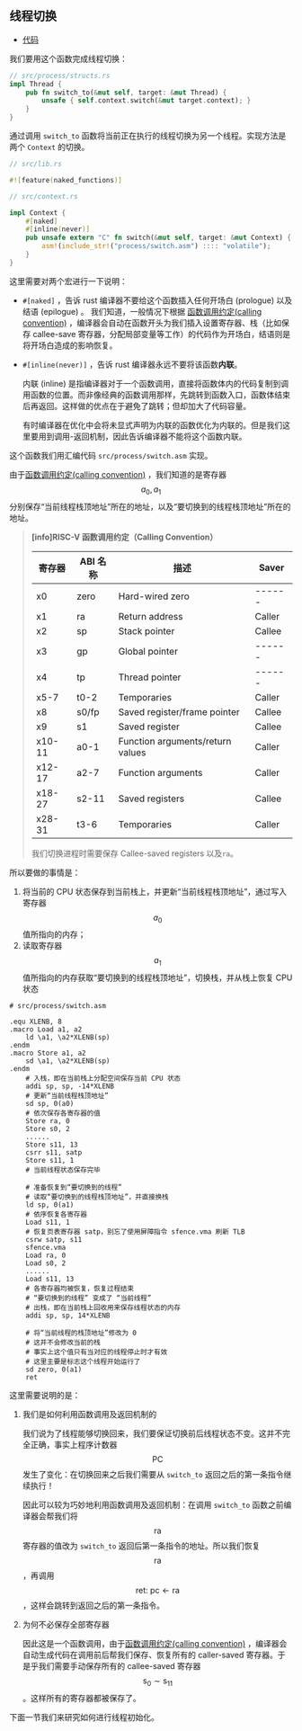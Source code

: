 ## 线程切换

- [代码][code]

我们要用这个函数完成线程切换：

```rust
// src/process/structs.rs
impl Thread {
    pub fn switch_to(&mut self, target: &mut Thread) {
        unsafe { self.context.switch(&mut target.context); }
    }
}
```

通过调用 `switch_to` 函数将当前正在执行的线程切换为另一个线程。实现方法是两个 `Context` 的切换。

```rust
// src/lib.rs

#![feature(naked_functions)]

// src/context.rs

impl Context {
    #[naked]
    #[inline(never)]
    pub unsafe extern "C" fn switch(&mut self, target: &mut Context) {
        asm!(include_str!("process/switch.asm") :::: "volatile");
    }
}
```

这里需要对两个宏进行一下说明：

- `#[naked]` ，告诉 rust 编译器不要给这个函数插入任何开场白 (prologue) 以及结语 (epilogue) 。
  我们知道，一般情况下根据 [函数调用约定(calling convention)](https://riscv.org/wp-content/uploads/2015/01/riscv-calling.pdf) ，编译器会自动在函数开头为我们插入设置寄存器、栈（比如保存 callee-save 寄存器，分配局部变量等工作）的代码作为开场白，结语则是将开场白造成的影响恢复。

- `#[inline(never)]` ，告诉 rust 编译器永远不要将该函数**内联**。

  内联 (inline) 是指编译器对于一个函数调用，直接将函数体内的代码复制到调用函数的位置。而非像经典的函数调用那样，先跳转到函数入口，函数体结束后再返回。这样做的优点在于避免了跳转；但却加大了代码容量。

  有时编译器在优化中会将未显式声明为内联的函数优化为内联的。但是我们这里要用到调用-返回机制，因此告诉编译器不能将这个函数内联。

这个函数我们用汇编代码 `src/process/switch.asm` 实现。

由于[函数调用约定(calling convention)](https://riscv.org/wp-content/uploads/2015/01/riscv-calling.pdf) ，我们知道的是寄存器 $$a_0,a_1$$ 分别保存“当前线程栈顶地址”所在的地址，以及“要切换到的线程栈顶地址”所在的地址。

> **[info]RISC-V 函数调用约定（Calling Convention）**
>
> | 寄存器 | ABI 名称 | 描述                             | Saver  |
> | ------ | -------- | -------------------------------- | ------ |
> | x0     | zero     | Hard-wired zero                  | ------ |
> | x1     | ra       | Return address                   | Caller |
> | x2     | sp       | Stack pointer                    | Callee |
> | x3     | gp       | Global pointer                   | ------ |
> | x4     | tp       | Thread pointer                   | ------ |
> | x5-7   | t0-2     | Temporaries                      | Caller |
> | x8     | s0/fp    | Saved register/frame pointer     | Callee |
> | x9     | s1       | Saved register                   | Callee |
> | x10-11 | a0-1     | Function arguments/return values | Caller |
> | x12-17 | a2-7     | Function arguments               | Caller |
> | x18-27 | s2-11    | Saved registers                  | Callee |
> | x28-31 | t3-6     | Temporaries                      | Caller |
>
> 我们切换进程时需要保存 Callee-saved registers 以及`ra`。

所以要做的事情是：

1. 将当前的 CPU 状态保存到当前栈上，并更新“当前线程栈顶地址”，通过写入寄存器 $$a_0$$ 值所指向的内存；
2. 读取寄存器 $$a_1$$ 值所指向的内存获取“要切换到的线程栈顶地址”，切换栈，并从栈上恢复 CPU 状态

```riscv
# src/process/switch.asm

.equ XLENB, 8
.macro Load a1, a2
	ld \a1, \a2*XLENB(sp)
.endm
.macro Store a1, a2
	sd \a1, \a2*XLENB(sp)
.endm
	# 入栈，即在当前栈上分配空间保存当前 CPU 状态
    addi sp, sp, -14*XLENB
    # 更新“当前线程栈顶地址”
    sd sp, 0(a0)
    # 依次保存各寄存器的值
    Store ra, 0
    Store s0, 2
    ......
    Store s11, 13
    csrr s11, satp
    Store s11, 1
	# 当前线程状态保存完毕

	# 准备恢复到“要切换到的线程”
	# 读取“要切换到的线程栈顶地址”，并直接换栈
    ld sp, 0(a1)
    # 依序恢复各寄存器
    Load s11, 1
    # 恢复页表寄存器 satp，别忘了使用屏障指令 sfence.vma 刷新 TLB
    csrw satp, s11
    sfence.vma
    Load ra, 0
    Load s0, 2
    ......
    Load s11, 13
    # 各寄存器均被恢复，恢复过程结束
    # “要切换到的线程” 变成了 “当前线程”
    # 出栈，即在当前栈上回收用来保存线程状态的内存
    addi sp, sp, 14*XLENB

	# 将“当前线程的栈顶地址”修改为 0
	# 这并不会修改当前的栈
	# 事实上这个值只有当对应的线程停止时才有效
	# 这里主要是标志这个线程开始运行了
    sd zero, 0(a1)
    ret
```

这里需要说明的是：

1. 我们是如何利用函数调用及返回机制的

   我们说为了线程能够切换回来，我们要保证切换前后线程状态不变。这并不完全正确，事实上程序计数器 $$\text{PC}$$ 发生了变化：在切换回来之后我们需要从 `switch_to` 返回之后的第一条指令继续执行！

   因此可以较为巧妙地利用函数调用及返回机制：在调用 `switch_to` 函数之前编译器会帮我们将 $$\text{ra}$$ 寄存器的值改为 `switch_to` 返回后第一条指令的地址。所以我们恢复 $$\text{ra}$$ ，再调用 $$\text{ret: pc}\leftarrow\text{ra}$$ ，这样会跳转到返回之后的第一条指令。

2. 为何不必保存全部寄存器

   因此这是一个函数调用，由于[函数调用约定(calling convention)](https://riscv.org/wp-content/uploads/2015/01/riscv-calling.pdf) ，编译器会自动生成代码在调用前后帮我们保存、恢复所有的 caller-saved 寄存器。于是乎我们需要手动保存所有的 callee-saved 寄存器 $$\text{s}_0\sim\text{s}_{11}$$ 。这样所有的寄存器都被保存了。

下面一节我们来研究如何进行线程初始化。

[code]: https://github.com/rcore-os/rCore_tutorial/tree/ch6-pa4
